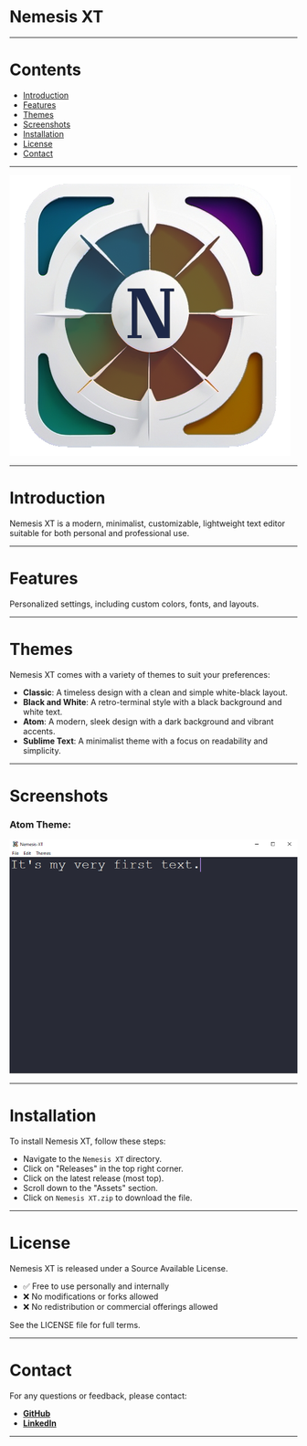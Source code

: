 # Nemesis XT 

---
# Contents

- [Introduction](#introduction)
- [Features](#features)
- [Themes](#themes)
- [Screenshots](#screenshots)
- [Installation](#installation)
- [License](#license)
- [Contact](#contact)

---
![window_logo.png](src/assets/logos/window_logo.png)

---
# Introduction

Nemesis XT is a modern, minimalist, customizable, lightweight text editor suitable for both personal and professional use.

---
# Features

Personalized settings, including custom colors, fonts, and layouts.

---
# Themes

Nemesis XT comes with a variety of themes to suit your preferences:
- **Classic**: A timeless design with a clean and simple white-black layout.
- **Black and White**: A retro-terminal style with a black background and white text.
- **Atom**: A modern, sleek design with a dark background and vibrant accents.
- **Sublime Text**: A minimalist theme with a focus on readability and simplicity.


---
# Screenshots

### Atom Theme:
![screenshot](src/assets/demo/screenshot.png)


---
# Installation

To install Nemesis XT, follow these steps:
- Navigate to the `Nemesis XT` directory.
- Click on "Releases" in the top right corner.
- Click on the latest release (most top).
- Scroll down to the "Assets" section.
- Click on `Nemesis XT.zip` to download the file.

---
# License
Nemesis XT is released under a Source Available License.

- ✅ Free to use personally and internally
- ❌ No modifications or forks allowed
- ❌ No redistribution or commercial offerings allowed

See the LICENSE file for full terms.

---
# Contact

For any questions or feedback, please contact:
- [**GitHub**](https://github.com/a-jean-andreasian)
- [**LinkedIn**](https://www.linkedin.com/in/armen-jean-andreasian/)

---